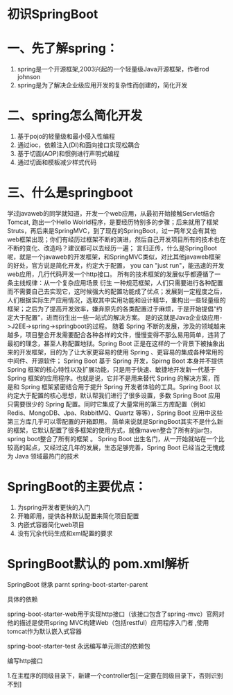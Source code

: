 # 初识SpringBoot

# 一、先了解spring：

1. spring是一个开源框架,2003兴起的一个轻量级Java开源框架，作者rod johnson
2. spring是为了解决企业级应用开发的复杂性而创建的，简化开发

# 二、spring怎么简化开发

1. 基于pojo的轻量级和最小侵入性编程
2. 通过ioc，依赖注入(DI)和面向接口实现松耦合
3. 基于切面(AOP)和惯例进行声明式编程
4. 通过切面和模板减少样式代码

# 三、什么是springboot

学过javaweb的同学就知道，开发一个web应用，从最初开始接触Servlet结合Tomcat, 跑出一个Hello Wolrld程序，是要经历特别多的步骤；后来就用了框架Struts，再后来是SpringMVC，到了现在的SpringBoot，过一两年又会有其他web框架出现；你们有经历过框架不断的演进，然后自己开发项目所有的技术也在不断的变化、改造吗？建议都可以去经历一遍；
言归正传，什么是SpringBoot呢，就是一个javaweb的开发框架，和SpringMVC类似，对比其他javaweb框架的好处，官方说是简化开发，约定大于配置， you can "just run"，能迅速的开发web应用，几行代码开发一个http接口。
所有的技术框架的发展似乎都遵循了一条主线规律：从一个复杂应用场景 衍生 一种规范框架，人们只需要进行各种配置而不需要自己去实现它，这时候强大的配置功能成了优点；发展到一定程度之后，人们根据实际生产应用情况，选取其中实用功能和设计精华，重构出一些轻量级的框架；之后为了提高开发效率，嫌弃原先的各类配置过于麻烦，于是开始提倡“约定大于配置”，进而衍生出一些一站式的解决方案。
是的这就是Java企业级应用->J2EE->spring->springboot的过程。
随着 Spring 不断的发展，涉及的领域越来越多，项目整合开发需要配合各种各样的文件，慢慢变得不那么易用简单，违背了最初的理念，甚至人称配置地狱。Spring Boot 正是在这样的一个背景下被抽象出来的开发框架，目的为了让大家更容易的使用 Spring 、更容易的集成各种常用的中间件、开源软件；
Spring Boot 基于 Spring 开发，Spirng Boot 本身并不提供 Spring 框架的核心特性以及扩展功能，只是用于快速、敏捷地开发新一代基于 Spring 框架的应用程序。也就是说，它并不是用来替代 Spring 的解决方案，而是和 Spring 框架紧密结合用于提升 Spring 开发者体验的工具。Spring Boot 以约定大于配置的核心思想，默认帮我们进行了很多设置，多数 Spring Boot 应用只需要很少的 Spring 配置。同时它集成了大量常用的第三方库配置（例如 Redis、MongoDB、Jpa、RabbitMQ、Quartz 等等），Spring Boot 应用中这些第三方库几乎可以零配置的开箱即用。
简单来说就是SpringBoot其实不是什么新的框架，它默认配置了很多框架的使用方式，就像maven整合了所有的jar包，spring boot整合了所有的框架 。
Spring Boot 出生名门，从一开始就站在一个比较高的起点，又经过这几年的发展，生态足够完善，Spring Boot 已经当之无愧成为 Java 领域最热门的技术

# SpringBoot的主要优点：

1. 为spring开发者更快的入门
2. 开箱即用，提供各种默认配置来简化项目配置
3. 内嵌式容器简化web项目
4. 没有冗余代码生成和xml配置的要求

# SpringBoot默认的 pom.xml解析

SpringBoot  继承 parnt spring-boot-starter-parent 

 具体的依赖

spring-boot-starter-web用于实现http接口（该接口包含了spring-mvc）官网对他的描述是使用spring MVC构建Web（包括restful）应用程序入门者 ,使用tomcat作为默认嵌入式容器

spring-boot-starter-test 永远编写单元测试的依赖包 

编写http接口

1.在主程序的同级目录下，新建一个controller包[一定要在同级目录下，否则识别不到]